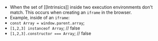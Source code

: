- When the set of [[Intrinsics]] inside two execution environments don't match. This occurs when creating an `iframe` in the browser.
- Example, inside of an `iframe`: 
- `const Array = window.parent.array`;
- `[1,2,3] instanceof Array`; // false
- `[1,2,3].constructor === Array`; // false
